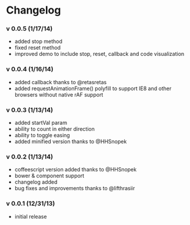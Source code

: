 # Changelog

### v 0.0.5 (1/17/14)

- added stop method
- fixed reset method
- improved demo to include stop, reset, callback and code visualization

### v 0.0.4 (1/16/14)

- added callback thanks to @retasretas
- added requestAnimationFrame() polyfill to support IE8 and other browsers without native rAF support

### v 0.0.3 (1/13/14)

- added startVal param
- ability to count in either direction
- ability to toggle easing
- added minified version thanks to @HHSnopek

### v 0.0.2 (1/13/14)

- coffeescript version added thanks to @HHSnopek
- bower & component support
- changelog added
- bug fixes and improvements thanks to @lifthrasiir

### v 0.0.1 (12/31/13)

- initial release
